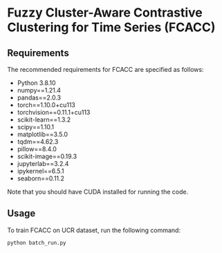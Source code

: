 # Fuzzy Cluster-Aware Contrastive Clustering for Time Series (FCACC)



## Requirements
The recommended requirements for FCACC are specified as follows:
* Python 3.8.10
* numpy==1.21.4
* pandas==2.0.3
* torch==1.10.0+cu113
* torchvision==0.11.1+cu113
* scikit-learn==1.3.2
* scipy==1.10.1
* matplotlib==3.5.0
* tqdm==4.62.3
* pillow==8.4.0
* scikit-image==0.19.3
* jupyterlab==3.2.4
* ipykernel==6.5.1
* seaborn==0.11.2



Note that you should have CUDA installed for running the code.

## Usage

To train FCACC on UCR dataset, run the following command:

```run
python batch_run.py
```
